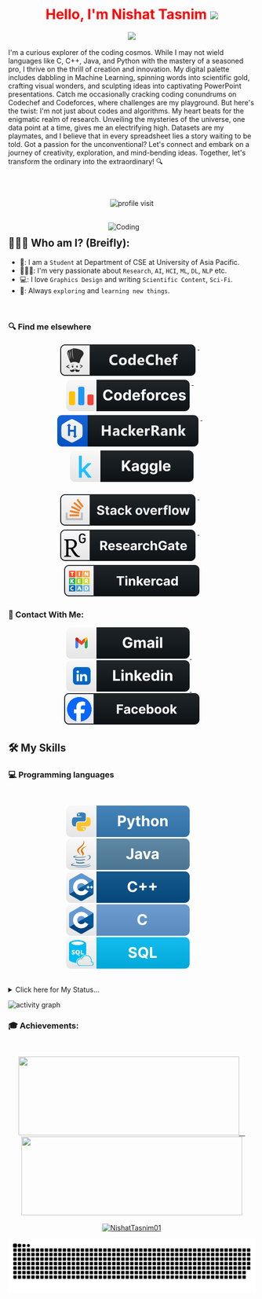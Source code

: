 <!-- DO NOT COPY -->

<h1 align="center" style="color: red;">Hello, I'm Nishat Tasnim <img src="https://media.giphy.com/media/hvRJCLFzcasrR4ia7z/giphy.gif" width="35"></h1>

<p align="center" style="text-align: center;">
  <a href="https://github.com/DenverCoder1/readme-typing-svg">
    <img src="https://readme-typing-svg.herokuapp.com?lines=--+ASPIRING+RESEARCH+SCIENTIST+--;">
  </a>
</p>

<p style="text-align: justify;">
</p>

I'm a curious explorer of the coding cosmos. While I may not wield languages like C, C++, Java, and Python with the mastery of a seasoned pro, I thrive on the thrill of creation and innovation. My digital palette includes dabbling in Machine Learning, spinning words into scientific gold, crafting visual wonders, and sculpting ideas into captivating PowerPoint presentations. Catch me occasionally cracking coding conundrums on Codechef and Codeforces, where challenges are my playground. But here's the twist: I'm not just about codes and algorithms. My heart beats for the enigmatic realm of research. Unveiling the mysteries of the universe, one data point at a time, gives me an electrifying high. Datasets are my playmates, and I believe that in every spreadsheet lies a story waiting to be told. Got a passion for the unconventional? Let's connect and embark on a journey of creativity, exploration, and mind-bending ideas. Together, let's transform the ordinary into the extraordinary! 🔍
</p>
<!--
<h2 align="left">😸 Github Stats:</h2>
-->
<br>
<br>
<div align="center">

![profile visit](https://komarev.com/ghpvc/?username=NishatTasnim01)
</div>

<!--
<p align="left"> <a href="https://twitter.com/dev_smashik" target="blank"><img src="https://img.shields.io/twitter/follow/0xashik?logo=twitter&style=for-the-badge" alt="0xashik" /></a> </p>
-->

<br>
<img align="right" alt="Coding" width="300" src="https://github.com/NishatTasnim01/NishatTasnim01/blob/main/python_nishat.gif">


## 👩🏻‍💻 Who am I? (Breifly):
- 🏫: I am a `Student` at Department of CSE at University of Asia Pacific.
- 👩🏻‍🔬: I'm very passionate about `Research`, `AI`, `HCI`, `ML`, `DL`, `NLP` etc.
- 💻: I love `Graphics Design` and writing `Scientific Content`, `Sci-Fi`.
- 🧭: Always `exploring` and `learning new things`.

<br>

<!-- ## 🔥 Streak Stats
<p align="center"><img src="https://github-readme-streak-stats.herokuapp.com/?user=7oSkaaa&theme=algolia" alt="7oSkaaa" /></p>

<br>
<br> -->


### 🔍 Find me elsewhere
<p align="center">
  <a href="https://www.codechef.com/users/nishat149">
    <img src="https://raw.githubusercontent.com/AbhishekMaira10/AbhishekMaira10/master/Resources/svg/codechef.svg" alt="codechef" style="vertical-align:top; margin:4px; color: blue;">
  </a> &nbsp;&nbsp;&nbsp;

  <a href="https://codeforces.com/profile/21201149">
    <img src="https://github.com/smashik716/Icons/blob/main/Codeforces.svg" alt="Codeforces" style="vertical-align:top; margin:4px; color: green;">
  </a> &nbsp;&nbsp;&nbsp;

  <a href="https://www.hackerrank.com/profile/nishatt315">
    <img src="https://raw.githubusercontent.com/AbhishekMaira10/AbhishekMaira10/master/Resources/svg/hackerrank.svg" alt="hackerrank" style="vertical-align:top; margin:4px; color: red;">
  </a> &nbsp;&nbsp;&nbsp;
  
  <a href="https://www.kaggle.com/nishatttasnim">
    <img src="https://github.com/smashik716/Icons/blob/main/Kaggle.svg" alt="Kaggle" style="vertical-align:top; margin:4px; color: purple;">
  </a>
  <br>
  <br>

  <a href="https://stackoverflow.com/users/22037057/nishat-tasnim">
    <img src="https://github.com/smashik716/Icons/blob/main/StackOverflow.svg" alt="stackoverflow" style="vertical-align:top; margin:4px; color: orange;">
  </a> &nbsp;&nbsp;&nbsp;

  <a href="https://www.researchgate.net/profile/Nishat-Tasnim-35">
    <img src="https://github.com/smashik716/Icons/blob/main/ResearchGate.svg" alt="ResearchGate" style="vertical-align:top; margin:4px; color: brown;">
  </a> &nbsp;&nbsp;&nbsp;

  <a href="https://www.tinkercad.com/users/eVQXPRyyEat-nishat-tasnim">
    <img src="https://github.com/smashik716/Icons/blob/main/Thinkercad.svg" alt="TinkerCad" style="vertical-align:top; margin:4px; color: gray;">
</a>
</p>

### 📩 Contact With Me:
<p align="center">
  <a href="mailto:nishatt315@gmail.com">
    <img src="https://github.com/smashik716/Icons/blob/main/Gmail.svg?style=for-the-badge&logo=GMail&logoColor=red" alt="Gmail">
  </a> &nbsp;&nbsp;&nbsp;
  
  <a href="https://www.linkedin.com/in/nishatt-tasnim-065a79279">
    <img src="https://github.com/smashik716/Icons/blob/main/Linked%20in.svg?style=for-the-badge&logo=linkedin&logoColor=grey" alt="LinkedIn">
  </a> &nbsp;&nbsp;&nbsp;

  <a href="https://www.facebook.com/profile.php?id=100057417531922">
    <img src="https://github.com/smashik716/Icons/blob/main/Facebook.svg?style=for-the-badge&logo=facebook&logoColor=blue" alt="Facebook">
  </a>
</p>


## 🛠️ My Skills

### 💻 Programming languages
<br>

<p align="center">
   <!--  <a href="#" target="_blank"><img alt="Github" src="https://img.shields.io/badge/-github-000000?style=flat-square&logo=github&logoColor=white"></a> -->
    <a href="#" target="_blank"><img alt="python" src="https://github.com/smashik716/Icons/blob/main/Python.svg?style=flat-square&logo=Python&logoColor=white"></a> &nbsp;&nbsp;&nbsp;
    <a href="#" target="_blank"><img alt="java" src="https://github.com/smashik716/Icons/blob/main/Java.svg?style=flat-square&logo=java&logoColor=white"></a> &nbsp;&nbsp;&nbsp;
    <a href="#" target="_blank"><img alt="C++" src="https://github.com/smashik716/Icons/blob/main/C%2B%2B%20Programming.svg?style=flat-square&logo=C%2B%2B&logoColor=white"></a> &nbsp;&nbsp;&nbsp;
     <a href="#" target="_blank"><img alt="C Programming" src="https://github.com/smashik716/Icons/blob/main/C%20Programming.svg?style=flat-square&logo=C&logoColor=white"></a> &nbsp;&nbsp;&nbsp;
     <a href="#" target="_blank"><img alt="SQL" src="https://github.com/smashik716/Icons/blob/main/SQL.svg?style=flat-square&logo=mysql&logoColor=white"></a> &nbsp;&nbsp;&nbsp;
</p>
<br>

<!-- ### 🧑‍💻️ Frontend Development
<p align="center"> 
  &emsp; 
  <a href="#" target="_blank"> 
   <img alt="HTML" src="https://img.shields.io/badge/HTML5%20-%23E34F26.svg?style=plastic&logo=html5&logoColor=white">
  </a>   
  &emsp;
  <a href="#" target="_blank">
    <img alt="CSS" src="https://img.shields.io/badge/CSS%20-%231572B6.svg?style=plastic&logo=css3&logoColor=white">
  </a> 
</p>
-->


<!-- ### 🧶 Software & Tools
 
<p align="center">
  &emsp;
    <a href="#"><img alt="Git" src="https://img.shields.io/badge/Git%20-%23F05033.svg?style=plastic&logo=git&logoColor=white"></a>
  &emsp;
    <a href="#"><img alt="GitHub" src="https://img.shields.io/badge/github-%23181717.svg?style=plastic&logo=github&logoColor=white"></a>
  &emsp;
    <a href="#"><img alt="Google Sheets" src="https://img.shields.io/badge/Google%20Sheets%20-%2334A853.svg?style=plastic&logo=google%20sheets&logoColor=white"></a>
  &emsp;
    <a href="#"><img alt="Stack Overflow" src="https://img.shields.io/badge/-Stack%20Overflow-FE7A16?style=plastic&logo=stack-overflow&logoColor=white"></a>
  &emsp;
    <a href="#"><img alt="Geekf For Geeks" src="https://img.shields.io/badge/geeksforgeeks-%230F9D58.svg?style=plastic&logo=geeksforgeeks&logoColor=white"></a>
</p>
-->


<!--  ### 👉 IDEs
<p align="center">
  &emsp;
    <a href="#"><img alt="Visual Studio Code" src="https://img.shields.io/badge/Visual%20Studio%20Code-0078d7.svg?style=plastic&logo=visual-studio-code&logoColor=white"></a>
  &emsp;
    <a href="#"><img alt="JetBrain" src="https://img.shields.io/badge/jetbrains-%23000000.svg?style=plastic&logo=jetbrains&logoColor=white" /></a>
  &emsp;
    <a href="#"><img alt="Atom" src="https://img.shields.io/badge/atom-%2366595C.svg?&style=plastic&logo=atom&logoColor=white" /></a>
</p>
-->


<!--  ### 🧠 Competitive Programming & Problem Solving
<p align="center">
  &emsp;
    <a href="#"><img alt = "Codeforces" src="https://img.shields.io/badge/codeforces%20-%231F8ACB.svg?style=plastic&logo=codeforces&logoColor=white" /></a>	
  &emsp;
    <a href="#"><img alt = "Leetcode" src="https://img.shields.io/badge/leetcode%20-%23FFA116.svg?style=plastic&logo=leetcode&logoColor=black" /></a>
  &emsp;
    <a href="#"><img alt = "Hackerrank" src="https://img.shields.io/badge/hackerrank-%232EC866.svg?style=plastic&logo=hackerrank&logoColor=white" /></a>
  &emsp;
    <a href="#"><img alt = "CodeChef" src="https://img.shields.io/badge/codechef-%235B4638.svg?style=plastic&logo=codechef&logoColor=white" /></a>
</p>
-->


<!--  ### 👉 Operating Systems
 
<p align="center">
  &emsp;
    <a href="#"><img src="https://img.shields.io/badge/Linux-FCC624?style=plastic&logo=linux&logoColor=black"></a>
  &emsp;
    <a href="#"><img src="https://img.shields.io/badge/Windows-0078D6?style=plastic&logo=windows&logoColor=white"></a>	  
</p>
<br/>
-->

<details>
<summary>Click here for My Status...</summary>

```json
{
   "Proficient": ["Python", "Java", "C", "C++", "SQL"],
   "Familiar with": ["HTML", "CSS"],
   "Database": ["MySql","MS SQL Server"],
   "AI framework":["Keras","Scikit-learn","PySpark","Tensorflow"],
   "Modules & Library":["Pandas","Numpy","Scipy","Matplotlib & seaborn","Folium & foursquare api","Beautifulsoup","Selenium","etc"],
                          
   "Machine Learning Algorithms": ["LinearRegression","LogisticRegression","KNeighborsRegressor","SVR","DecisionTree",
                                    "RandomForest","SVM","KNN","Naive Bayes","XGBoost", "AdaBoostClassifier","Lasso",
                                    "K-means","DBSCAN","Model Validation","Feature Selection","Dimensionality Reduction"],
   
   "Deep Learning": ["CNN","LSTM","Bi-LSTM","Transfer Learning","Model optimization and quantization",
                                    "TinyML","Pipelining","Keras sequential and functional API"]
}
```
  
</details>

 
![activity graph](https://github-readme-activity-graph.vercel.app/graph?username=nishattasnim01&theme=github-dark&custom_title=Nishat's%20Activity%20Graph&hide_border=true)
<br>

### 🎓 Achievements:
<br>
<!-- GitHub Stats and Top Languages -->
<p align="center">
  <a href="https://github.com/NishatTasnim01">
    <img height="160em" src="https://github-readme-stats-eight-theta.vercel.app/api?username=NishatTasnim01&show_icons=true&theme=algolia&include_all_commits=true&count_private=true" width="450"/>
    &nbsp;&nbsp;
    <img height="160em" src="https://github-readme-stats-eight-theta.vercel.app/api/top-langs/?username=NishatTasnim01&layout=compact&langs_count=8&theme=algolia&count_private=true" width="450"/>
  </a>
</p>

<!-- GitHub Streak -->
<p align="center">
  <a href="https://github.com/NishatTasnim01">
    <img src="https://github-readme-streak-stats.herokuapp.com/?user=NishatTasnim01&theme=radical" alt="NishatTasnim01" width="500"/>
  </a>
</p>

<!-- GitHub Snake -->
<div align="center">
  <img src="https://github.com/0xAshik/GitubSVGs/blob/main/grid-snake.svg" alt="snake"/>
</div>
